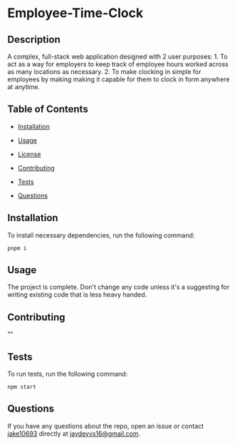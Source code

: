 
  # Employee-Time-Clock
  
  
  ## Description
  
  A complex, full-stack web application designed with 2 user purposes: 1. To act as a way for employers to keep track of employee hours worked across as many locations as necessary. 2. To make clocking in simple for employees by making making it capable for them to clock in form anywhere at anytime. 
  
  ## Table of Contents 
  
  * [Installation](#installation)
  
  * [Usage](#usage)
  
  * [License](#license)
  
  * [Contributing](#contributing)
  
  * [Tests](#tests)
  
  * [Questions](#questions)
  
  ## Installation
  
  To install necessary dependencies, run the following command:
  
  ```
  pnpm i
  ```
  
  ## Usage
  
  The project is complete. Don't change any code unless it's a suggesting for writing existing code that is less heavy handed.
  
  
    
  ## Contributing
  
  ""
  
  ## Tests
  
  To run tests, run the following command:
  
  ```
  npm start
  ```
  
  ## Questions
  
  If you have any questions about the repo, open an issue or contact [jake10693](undefined) directly at jaydevvs16@gmail.com.
  
  
